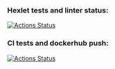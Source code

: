 ### Hexlet tests and linter status:
[![Actions Status](https://github.com/isas2/devops-for-programmers-project-74/actions/workflows/hexlet-check.yml/badge.svg)](https://github.com/isas2/devops-for-programmers-project-74/actions)

### CI tests and dockerhub push:
[![Actions Status](https://github.com/isas2/devops-for-programmers-project-74/actions/workflows/push.yml/badge.svg)](https://github.com/isas2/devops-for-programmers-project-74/actions)